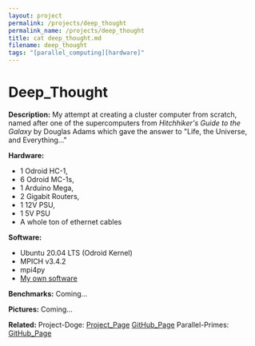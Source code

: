 ```yaml
---
layout: project
permalink: /projects/deep_thought
permalink_name: /projects/deep_thought
title: cat deep_thought.md
filename: deep_thought
tags: "[parallel_computing][hardware]"
---
```


# Deep_Thought

**Description:** My attempt at creating a cluster computer from scratch, named after one of the supercomputers from *Hitchhiker's Guide to the Galaxy* by Douglas Adams which gave the answer to "Life, the Universe, and Everything..."

**Hardware:**

- 1 Odroid HC-1,
- 6 Odroid MC-1s,
- 1 Arduino Mega,
- 2 Gigabit Routers,
- 1 12V PSU,
- 1 5V PSU
- A whole ton of ethernet cables

**Software:**

- Ubuntu 20.04 LTS (Odroid Kernel)
- MPICH v3.4.2
- mpi4py
- [My own software](https://github.com/Jormungandr1105/parallel-reqs)

**Benchmarks:**
Coming...

**Pictures:**
Coming...

**Related:**
Project-Doge: [Project_Page](/projects/project-doge)  [GitHub_Page](https://github.com/Jormungandr1105/Project-Doge)
Parallel-Primes: [GitHub_Page](https://github.com/Jormungandr1105/parallel-primes)
